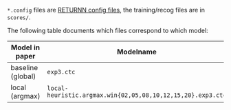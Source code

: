 `*.config` files are [RETURNN config files](https://github.com/rwth-i6/returnn),
the training/recog files are in `scores/`.

The following table documents which files correspond to which model:

| Model in paper  | Modelname |
| ------------- | ------------- |
| baseline (global)  | `exp3.ctc`  |
| local (argmax)  | `local-heuristic.argmax.win{02,05,08,10,12,15,20}.exp3.ctc`  |
